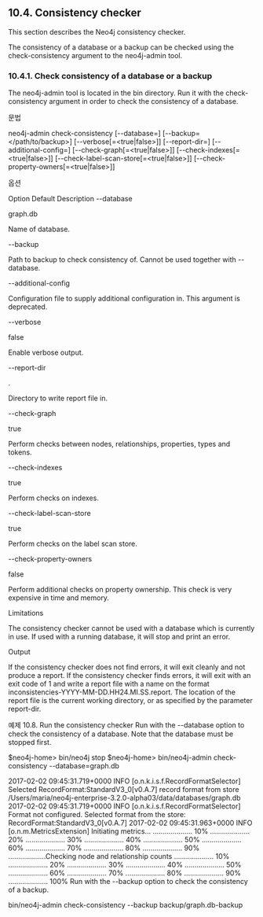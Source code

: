 ## 10.4. Consistency checker
This section describes the Neo4j consistency checker.

The consistency of a database or a backup can be checked using the check-consistency argument to the neo4j-admin tool.

### 10.4.1. Check consistency of a database or a backup
The neo4j-admin tool is located in the bin directory. Run it with the check-consistency argument in order to check the consistency of a database.

문법

neo4j-admin check-consistency [--database=<name>] [--backup=</path/to/backup>] [--verbose[=<true|false>]] [--report-dir=<directory>] [--additional-config=<config-file-path>] [--check-graph[=<true|false>]] [--check-indexes[=<true|false>]] [--check-label-scan-store[=<true|false>]] [--check-property-owners[=<true|false>]]

옵션

Option	Default	Description
--database

graph.db

Name of database.

--backup


Path to backup to check consistency of. Cannot be used together with --database.

--additional-config


Configuration file to supply additional configuration in. This argument is deprecated.

--verbose

false

Enable verbose output.

--report-dir

.

Directory to write report file in.

--check-graph

true

Perform checks between nodes, relationships, properties, types and tokens.

--check-indexes

true

Perform checks on indexes.

--check-label-scan-store

true

Perform checks on the label scan store.

--check-property-owners

false

Perform additional checks on property ownership. This check is very expensive in time and memory.

Limitations

The consistency checker cannot be used with a database which is currently in use. If used with a running database, it will stop and print an error.

Output

If the consistency checker does not find errors, it will exit cleanly and not produce a report. If the consistency checker finds errors, it will exit with an exit code of 1 and write a report file with a name on the format inconsistencies-YYYY-MM-DD.HH24.MI.SS.report. The location of the report file is the current working directory, or as specified by the parameter report-dir.

예제 10.8. Run the consistency checker
Run with the --database option to check the consistency of a database. Note that the database must be stopped first.

$neo4j-home> bin/neo4j stop
$neo4j-home> bin/neo4j-admin check-consistency --database=graph.db

2017-02-02 09:45:31.719+0000 INFO  [o.n.k.i.s.f.RecordFormatSelector] Selected RecordFormat:StandardV3_0[v0.A.7] record format from store /Users/maria/neo4j-enterprise-3.2.0-alpha03/data/databases/graph.db
2017-02-02 09:45:31.719+0000 INFO  [o.n.k.i.s.f.RecordFormatSelector] Format not configured. Selected format from the store: RecordFormat:StandardV3_0[v0.A.7]
2017-02-02 09:45:31.963+0000 INFO  [o.n.m.MetricsExtension] Initiating metrics...
....................  10%
....................  20%
....................  30%
....................  40%
....................  50%
....................  60%
....................  70%
....................  80%
....................  90%
...................Checking node and relationship counts
....................  10%
....................  20%
....................  30%
....................  40%
....................  50%
....................  60%
....................  70%
....................  80%
....................  90%
.................... 100%
Run with the --backup option to check the consistency of a backup.

bin/neo4j-admin check-consistency --backup backup/graph.db-backup

